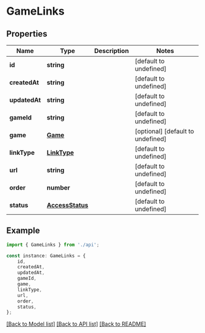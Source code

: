 # GameLinks


## Properties

Name | Type | Description | Notes
------------ | ------------- | ------------- | -------------
**id** | **string** |  | [default to undefined]
**createdAt** | **string** |  | [default to undefined]
**updatedAt** | **string** |  | [default to undefined]
**gameId** | **string** |  | [default to undefined]
**game** | [**Game**](Game.md) |  | [optional] [default to undefined]
**linkType** | [**LinkType**](LinkType.md) |  | [default to undefined]
**url** | **string** |  | [default to undefined]
**order** | **number** |  | [default to undefined]
**status** | [**AccessStatus**](AccessStatus.md) |  | [default to undefined]

## Example

```typescript
import { GameLinks } from './api';

const instance: GameLinks = {
    id,
    createdAt,
    updatedAt,
    gameId,
    game,
    linkType,
    url,
    order,
    status,
};
```

[[Back to Model list]](../README.md#documentation-for-models) [[Back to API list]](../README.md#documentation-for-api-endpoints) [[Back to README]](../README.md)

